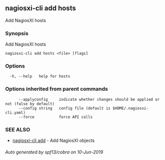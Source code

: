 ## nagiosxi-cli add hosts

Add NagiosXI hosts

### Synopsis

Add NagiosXI hosts

```
nagiosxi-cli add hosts <file> [flags]
```

### Options

```
  -h, --help   help for hosts
```

### Options inherited from parent commands

```
      --applyconfig     indicate whether changes should be applied or not (false by default)
      --config string   config file (default is $HOME/.nagiosxi-cli.yaml)
      --force           force API calls
```

### SEE ALSO

* [nagiosxi-cli add](nagiosxi-cli_add.md)	 - Add NagiosXI objects

###### Auto generated by spf13/cobra on 10-Jun-2019

